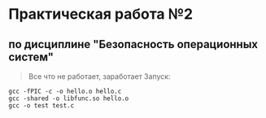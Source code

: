 # Практическая работа №2
## по дисциплине "Безопасность операционных систем"
> Все что не работает, заработает
Запуск:
```
gcc -fPIC -c -o hello.o hello.c
gcc -shared -o libfunc.so hello.o
gcc -o test test.c
```
